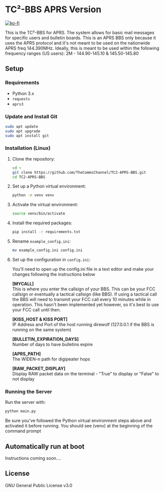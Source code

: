 # TC²-BBS APRS Version

[![ko-fi](https://ko-fi.com/img/githubbutton_sm.svg)](https://ko-fi.com/B0B1OZ22Z)

This is the TC²-BBS for APRS. The system allows for basic mail messages for specific users and bulletin boards. 
This is an APRS BBS only because it uses the APRS protocol and it's not meant to be used on the nationwide APRS freq 144.390MHz.
Ideally, this is meant to be used within the following frequency ranges (US users):
2M - 144.90-145.10 & 145.50-145.80


## Setup

### Requirements

- Python 3.x
- `requests`
- `aprs3`

### Update and Install Git
   
   ```sh
   sudo apt update
   sudo apt upgrade
   sudo apt install git
   ```

### Installation (Linux)

1. Clone the repository:
   
   ```sh
   cd ~
   git clone https://github.com/TheCommsChannel/TC2-APRS-BBS.git
   cd TC2-APRS-BBS
   ```

2. Set up a Python virtual environment:  
   
   ```sh
   python -m venv venv
   ```

3. Activate the virtual environment:  
 
   ```sh
   source venv/bin/activate
   ```

4. Install the required packages:  
   
   ```sh
   pip install -r requirements.txt
   ```

5. Rename `example_config.ini`:

   ```sh
   mv example_config.ini config.ini
   ```

6. Set up the configuration in `config.ini`:  

   You'll need to open up the config.ini file in a text editor and make your changes following the instructions below
   
   **[MYCALL]**  
   This is where you enter the callsign of your BBS. This can be your FCC callsign or eventually a tactical callsign (like BBS). If using a tactical call the BBS will need to transmit your FCC call every 10 minutes while in operation. This hasn't been implemented yet however, so it's best to use your FCC call until then.
   
   **[KISS_HOST & KISS PORT]**  
   IP Address and Port of the host running direwolf (127.0.0.1 if the BBS is running on the same system)   
   
   **[BULLETIN_EXPIRATION_DAYS]**  
   Number of days to have bulletins expire 

   **[APRS_PATH]**  
   The WIDEN-n path for digipeater hops 
   
   **[RAW_PACKET_DISPLAY]**  
   Display RAW packet data on the terminal - "True" to display or "False" to not display 


### Running the Server

Run the server with:

```sh
python main.py
```

Be sure you've followed the Python virtual environment steps above and activated it before running.
You should see (venv) at the beginning of the command prompt


## Automatically run at boot

Instructions coming soon....

## License

GNU General Public License v3.0
